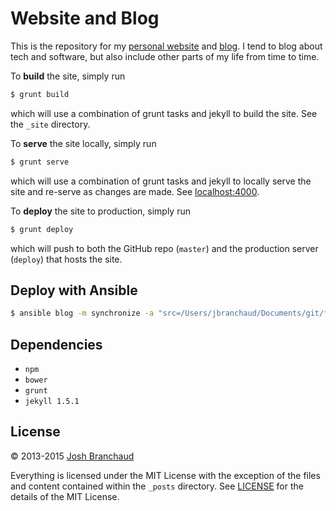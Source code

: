 # Website and Blog

This is the repository for my
[personal website](http://joshbranchaud.com) and
[blog](http://joshbranchaud.com/blog/). I tend to blog about tech and
software, but also include other parts of my life from time to time.

To **build** the site, simply run

```bash
$ grunt build
```

which will use a combination of grunt tasks and jekyll to build the site.
See the `_site` directory.

To **serve** the site locally, simply run

```bash
$ grunt serve
```

which will use a combination of grunt tasks and jekyll to locally serve the
site and re-serve as changes are made. See
[localhost:4000](http://localhost:4000).

To **deploy** the site to production, simply run

```bash
$ grunt deploy
```

which will push to both the GitHub repo (`master`) and the production server
(`deploy`) that hosts the site.

## Deploy with Ansible

```bash
$ ansible blog -m synchronize -a "src=/Users/jbranchaud/Documents/git/forks/blog/_site/ dest=/home/jbranchaud/www/joshbranchaud.com/public_html/"
```

## Dependencies

- `npm`
- `bower`
- `grunt`
- `jekyll 1.5.1`

## License

&copy; 2013-2015 [Josh Branchaud](http://joshbranchaud.com)

Everything is licensed under the MIT License with the exception of the files
and content contained within the `_posts` directory. See
[LICENSE](https://github.com/jbranchaud/blog/blob/master/LICENSE)
for the details of the MIT License.
